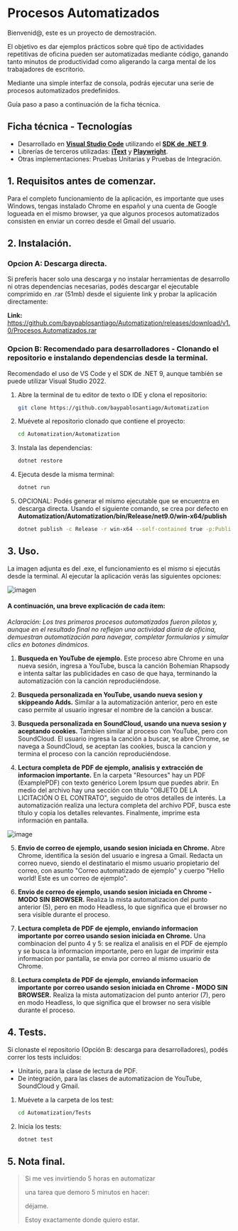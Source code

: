 # Procesos Automatizados

Bienvenid@, este es un proyecto de demostración.

El objetivo es dar ejemplos prácticos sobre qué tipo de actividades repetitivas de oficina pueden ser automatizadas mediante código, ganando tanto minutos de productividad como aligerando la carga mental de los trabajadores de escritorio.

Mediante una simple interfaz de consola, podrás ejecutar una serie de procesos automatizados predefinidos.

Guía paso a paso a continuación de la ficha técnica.

## Ficha técnica - Tecnologías

- Desarrollado en **[Visual Studio Code](https://code.visualstudio.com/)** utilizando el **[SDK de .NET 9](https://dotnet.microsoft.com/es-es/download/dotnet/9.0)**.
- Librerías de terceros utilizadas: **[iText](https://itextpdf.com/)** y **[Playwright](https://playwright.dev/dotnet/docs/intro)**.
- Otras implementaciones: Pruebas Unitarias y Pruebas de Integración. 


## 1. Requisitos antes de comenzar.
Para el completo funcionamiento de la aplicación, es importante que uses Windows, tengas instalado Chrome en español y una cuenta de Google logueada en el mismo browser, ya que algunos procesos automatizados consisten en enviar un correo desde el Gmail del usuario.

##  2. Instalación.
### Opcion A: Descarga directa.

Si preferís hacer solo una descarga y no instalar herramientas de desarrollo ni otras dependencias necesarias, podés descargar el ejecutable comprimido en .rar (51mb) desde el siguiente link y probar la aplicación directamente:

**Link:** https://github.com/baypablosantiago/Automatization/releases/download/v1.0/Procesos.Automatizados.rar

### Opcion B: Recomendado para desarrolladores - Clonando el repositorio e instalando dependencias desde la terminal. 

Recomendado el uso de VS Code y el SDK de .NET 9, aunque también se puede utilizar Visual Studio 2022. 
1. Abre la terminal de tu editor de texto o IDE y clona el repositorio:
   ```sh
   git clone https://github.com/baypablosantiago/Automatization
    ```
2. Muévete al repositorio clonado que contiene el proyecto:
    ```sh
   cd Automatization/Automatization
    ```
3. Instala las dependencias:
    ```sh
   dotnet restore
    ```   
4. Ejecuta desde la misma terminal:
    ```sh
   dotnet run
    ```
5. OPCIONAL: Podés generar el mismo ejecutable que se encuentra en descarga directa. Usando el siguiente comando, se crea por defecto en **Automatization/Automatization/bin/Release/net9.0/win-x64/publish**
    ```sh
   dotnet publish -c Release -r win-x64 --self-contained true -p:PublishSingleFile=true
    ```


## 3. Uso.
La imagen adjunta es del .exe, el funcionamiento es el mismo si ejecutás desde la terminal. Al ejecutar la aplicación verás las siguientes opciones:

![imagen](https://github.com/user-attachments/assets/8d7649d9-90e1-43ea-b01f-01a540df256c)

#### A continuación, una breve explicación de cada ítem:

*Aclaración: Los tres primeros procesos automatizados fueron pilotos y, aunque en el resultado final no reflejan una actividad diaria de oficina, demuestran automatización para navegar, completar formularios y simular clics en botones dinámicos.*

1.  **Busqueda en YouTube de ejemplo.**
Este proceso abre Chrome en una nueva sesión, ingresa a YouTube, busca la canción Bohemian Rhapsody e intenta saltar las publicidades en caso de que haya, terminando la automatización con la canción reproduciéndose.

2. **Busqueda personalizada en YouTube, usando nueva sesion y skippeando Adds.**
Similar a la automatización anterior, pero en este caso permite al usuario ingresar el nombre de la canción a buscar.

3. **Busqueda personalizada en SoundCloud, usando una nueva sesion y aceptando cookies.**
Tambien similar al proceso con YouTube, pero con SoundCloud. El usuario ingresa la canción a buscar, se abre Chrome, se navega a SoundCloud, se aceptan las cookies, busca la cancion y termina el proceso con la canción reproduciéndose.

4. **Lectura completa de PDF de ejemplo, analisis y extracción de informacion importante.**
En la carpeta "Resources" hay un PDF (ExamplePDF) con texto genérico Lorem Ipsum que puedes abrir. En medio del archivo hay una sección con título "OBJETO DE LA LICITACIÓN O EL CONTRATO", seguido de otros detalles de interés. La automatización realiza una lectura completa del archivo PDF, busca este título y copia los detalles relevantes. Finalmente, imprime esta información en pantalla.

![image](https://github.com/user-attachments/assets/a71f9a61-0ce4-46b1-a23b-31346de1229a)

5. **Envio de correo de ejemplo, usando sesion iniciada en Chrome.**
Abre Chrome, identifica la sesión del usuario e ingresa a Gmail. Redacta un correo nuevo, siendo el destinatario el mismo usuario propietario del correo, con asunto "Correo automatizado de ejemplo" y cuerpo "Hello world! Este es un correo de ejemplo".

6. **Envio de correo de ejemplo, usando sesion iniciada en Chrome - MODO SIN BROWSER.**
Realiza la mista automatizacion del punto anterior (5), pero en modo Headless, lo que significa que el browser no sera visible durante el proceso.

7. **Lectura completa de PDF de ejemplo, enviando informacion importante por correo usando sesion iniciada en Chrome.**
Una combinacion del punto 4 y 5: se realiza el analisis en el PDF de ejemplo y se busca la informacion importante, pero en lugar de imprimir esta informacion por pantalla, se envia por correo al mismo usuario de Chrome.

8. **Lectura completa de PDF de ejemplo, enviando informacion importante por correo usando sesion iniciada en Chrome - MODO SIN BROWSER.**
Realiza la mista automatizacion del punto anterior (7), pero en modo Headless, lo que significa que el browser no sera visible durante el proceso.

##  4. Tests.

Si clonaste el repositorio (Opción B: descarga para desarrolladores), podés correr los tests incluidos:
- Unitario, para la clase de lectura de PDF.
- De integración, para las clases de automatizacion de YouTube, SoundCloud y Gmail.

1. Muévete a la carpeta de los test:
   ```sh
   cd Automatization/Tests
    ```
2. Inicia los tests:
    ```sh
   dotnet test
    ```

##  5. Nota final.

> Si me ves invirtiendo 5 horas en automatizar
> 
> una tarea que demoro 5 minutos en hacer:
> 
> déjame.
> 
> Estoy exactamente donde quiero estar.
